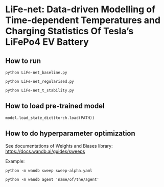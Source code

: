 # LiFe-net: Data-driven Modelling of Time-dependent Temperatures and Charging Statistics Of Tesla’s LiFePo4 EV Battery


## How to run
```python LiFe-net_baseline.py```

```python LiFe-net_regularised.py```

```python LiFe-net_t_stability.py```

## How to load pre-trained model

```
model.load_state_dict(torch.load(PATH))
```

## How to do hyperparameter optimization

See documentations of Weights and Biases library:
https://docs.wandb.ai/guides/sweeps

Example:

```python -m wandb sweep sweep-alpha.yaml```

``` python -m wandb agent 'name/of/the/agent' ```
